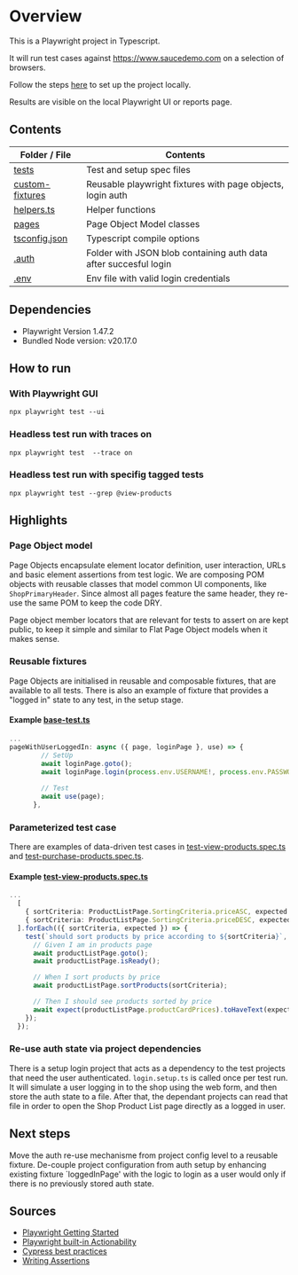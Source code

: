 # Overview

This is a Playwright project in Typescript.

It will run test cases against https://www.saucedemo.com on a selection of browsers.

Follow the steps [here](https://playwright.dev/docs/intro) to set up the project locally.

Results are visible on the local Playwright UI or reports page.


## Contents


| **Folder / File**                                                                                                          | **Contents**                                                   |
|----------------------------------------------------------------------------------------------------------------------------|----------------------------------------------------------------|
| [tests](tests)                             | Test and setup spec files                           |
| [custom-fixtures](tests/custom-fixtures)                             | Reusable playwright fixtures with page objects, login auth                           |
| [helpers.ts](tests/helpers.ts)                             | Helper functions                          |
| [pages](tests/pages)                 | Page Object Model classes              |
| [tsconfig.json](tsconfig.json)                 | Typescript compile options               |
| [.auth](.auth)                 | Folder with JSON blob containing auth data after succesful login               |
| [.env](.env)                 | Env file with valid login credentials               |


## Dependencies

- Playwright Version 1.47.2
- Bundled Node version: v20.17.0

## How to run
### With Playwright GUI
`npx playwright test --ui`

### Headless test run with traces on
`npx playwright test  --trace on`

### Headless test run with specifig tagged tests
`npx playwright test --grep @view-products`

## Highlights

### Page Object model
Page Objects encapsulate element locator definition, user interaction, URLs and basic element assertions from test logic. We are composing POM objects with reusable classes that model common UI components, like `ShopPrimaryHeader`. Since almost all pages feature the same header, they re-use the same POM to keep the code DRY.

Page object member locators that are relevant for tests to assert on are kept public, to keep it simple and similar to Flat Page Object models when it makes sense.

### Reusable fixtures
Page Objects are initialised in reusable and composable fixtures, that are available to all tests. There is also an example of fixture that provides a "logged in" state to any test, in the setup stage.

#### Example [base-test.ts](ttests/custom-fixtures/base-test.ts)
```typescript
...
pageWithUserLoggedIn: async ({ page, loginPage }, use) => {
        // SetUp
        await loginPage.goto();
        await loginPage.login(process.env.USERNAME!, process.env.PASSWORD!);
        
        // Test
        await use(page);
      },

```


### Parameterized test case
There are examples of data-driven test cases in [test-view-products.spec.ts](tests/test-view-products.spec.ts) and [test-purchase-products.spec.ts](tests/test-purchase-products.spec.ts).

#### Example [test-view-products.spec.ts](tests/test-view-products.spec.ts)
```typescript
...
  [
    { sortCriteria: ProductListPage.SortingCriteria.priceASC, expected: ["$7.99", "$9.99", "$15.99", "$15.99", "$29.99", "$49.99"] },
    { sortCriteria: ProductListPage.SortingCriteria.priceDESC, expected: ["$49.99", "$29.99", "$15.99", "$15.99", "$9.99", "$7.99"] },
  ].forEach(({ sortCriteria, expected }) => {
    test(`should sort products by price according to ${sortCriteria}`, async ({ productListPage }) => {
      // Given I am in products page
      await productListPage.goto();
      await productListPage.isReady();

      // When I sort products by price
      await productListPage.sortProducts(sortCriteria);

      // Then I should see products sorted by price
      await expect(productListPage.productCardPrices).toHaveText(expected);
    });
  });

```

### Re-use auth state via project dependencies
There is a setup login project that acts as a dependency to the test projects that need the user authenticated. `login.setup.ts` is called once per test run. It will simulate a user logging in to the shop using the web form, and then store the auth state to a file. After that, the dependant projects can read that file in order to open the Shop Product List page directly as a logged in user. 


## Next steps
Move the auth re-use mechanisme from project config level to a reusable fixture. De-couple project configuration from auth setup by enhancing existing fixture `loggedInPage' with the logic to login as a user would only if there is no previously stored auth state.


## Sources
* [Playwright Getting Started](https://playwright.dev/docs/intro)
* [Playwright built-in Actionability](https://playwright.dev/docs/actionability)
* [Cypress best practices](https://playwright.dev/docs/best-practices)
* [Writing Assertions](https://playwright.dev/docs/test-assertions)